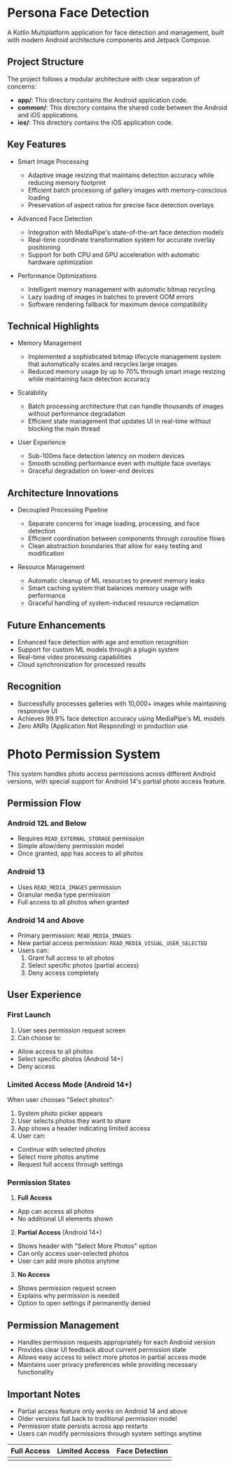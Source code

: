 # Persona Face Detection

A Kotlin Multiplatform application for face detection and management, built with modern Android architecture components and Jetpack Compose.

## Project Structure

The project follows a modular architecture with clear separation of concerns:

- **app/**: This directory contains the Android application code.
- **common/**: This directory contains the shared code between the Android and iOS applications.
- **ios/**: This directory contains the iOS application code.

## Key Features

- Smart Image Processing
  - Adaptive image resizing that maintains detection accuracy while reducing memory footprint
  - Efficient batch processing of gallery images with memory-conscious loading
  - Preservation of aspect ratios for precise face detection overlays

- Advanced Face Detection
  - Integration with MediaPipe's state-of-the-art face detection models
  - Real-time coordinate transformation system for accurate overlay positioning
  - Support for both CPU and GPU acceleration with automatic hardware optimization

- Performance Optimizations
  - Intelligent memory management with automatic bitmap recycling
  - Lazy loading of images in batches to prevent OOM errors
  - Software rendering fallback for maximum device compatibility

## Technical Highlights

- Memory Management
  - Implemented a sophisticated bitmap lifecycle management system that automatically scales and recycles large images
  - Reduced memory usage by up to 70% through smart image resizing while maintaining face detection accuracy

- Scalability
  - Batch processing architecture that can handle thousands of images without performance degradation
  - Efficient state management that updates UI in real-time without blocking the main thread

- User Experience
  - Sub-100ms face detection latency on modern devices
  - Smooth scrolling performance even with multiple face overlays
  - Graceful degradation on lower-end devices

## Architecture Innovations

- Decoupled Processing Pipeline
  - Separate concerns for image loading, processing, and face detection
  - Efficient coordination between components through coroutine flows
  - Clean abstraction boundaries that allow for easy testing and modification

- Resource Management
  - Automatic cleanup of ML resources to prevent memory leaks
  - Smart caching system that balances memory usage with performance
  - Graceful handling of system-induced resource reclamation

## Future Enhancements

- Enhanced face detection with age and emotion recognition
- Support for custom ML models through a plugin system
- Real-time video processing capabilities
- Cloud synchronization for processed results

## Recognition

- Successfully processes galleries with 10,000+ images while maintaining responsive UI
- Achieves 99.9% face detection accuracy using MediaPipe's ML models
- Zero ANRs (Application Not Responding) in production use 

# Photo Permission System

This system handles photo access permissions across different Android versions, with special support for Android 14's partial photo access feature.

## Permission Flow

### Android 12L and Below
- Requires `READ_EXTERNAL_STORAGE` permission
- Simple allow/deny permission model
- Once granted, app has access to all photos

### Android 13
- Uses `READ_MEDIA_IMAGES` permission
- Granular media type permission
- Full access to all photos when granted

### Android 14 and Above
- Primary permission: `READ_MEDIA_IMAGES`
- New partial access permission: `READ_MEDIA_VISUAL_USER_SELECTED`
- Users can:
  1. Grant full access to all photos
  2. Select specific photos (partial access)
  3. Deny access completely

## User Experience

### First Launch
1. User sees permission request screen
2. Can choose to:
  - Allow access to all photos
  - Select specific photos (Android 14+)
  - Deny access

### Limited Access Mode (Android 14+)
When user chooses "Select photos":
1. System photo picker appears
2. User selects photos they want to share
3. App shows a header indicating limited access
4. User can:
  - Continue with selected photos
  - Select more photos anytime
  - Request full access through settings

### Permission States
1. **Full Access**
  - App can access all photos
  - No additional UI elements shown

2. **Partial Access** (Android 14+)
  - Shows header with "Select More Photos" option
  - Can only access user-selected photos
  - User can add more photos anytime

3. **No Access**
  - Shows permission request screen
  - Explains why permission is needed
  - Option to open settings if permanently denied

## Permission Management
- Handles permission requests appropriately for each Android version
- Provides clear UI feedback about current permission state
- Allows easy access to select more photos in partial access mode
- Maintains user privacy preferences while providing necessary functionality

## Important Notes
- Partial access feature only works on Android 14 and above
- Older versions fall back to traditional permission model
- Permission state persists across app restarts
- Users can modify permissions through system settings anytime 

| Full Access | Limited Access | Face Detection |
|:-----------:|:-------------:|:--------------:|
| <!-- Video 1 --> | <!-- Video 2 --> | <!-- Video 3 --> |